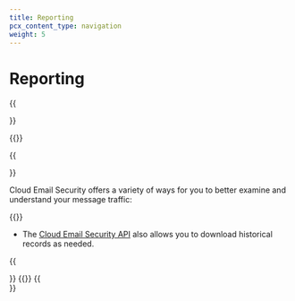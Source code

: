 ```yaml
---
title: Reporting
pcx_content_type: navigation
weight: 5
---
```


# Reporting

{{<Aside type="warning" header="Area 1 has been renamed">}}

{{<render file="rename-area1-to-ces.md">}}

{{</Aside>}}

Cloud Email Security offers a variety of ways for you to better examine and understand your message traffic:

{{<directory-listing showDescriptions=true char_limit=300 >}}
- The [Cloud Email Security API](/email-security/api/) also allows you to download historical records as needed.

{{<Aside type="note">}} {{<render file="_timestamp.md">}} {{</Aside>}}